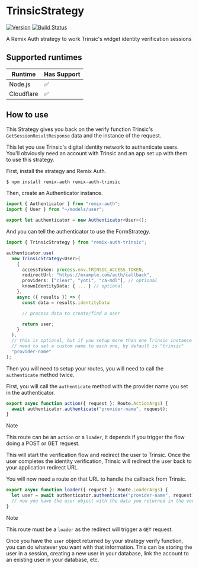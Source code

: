 # TrinsicStrategy

[![Version](https://img.shields.io/npm/v/remix-auth-trinsic.svg)](https://www.npmjs.org/package/remix-auth-trinsic)
[![Build Status](https://github.com/lucasamonrc/remix-auth-trinsic/actions/workflows/ci.yml/badge.svg)](https://github.com/lucasamonrc/remix-auth-trinsic/actions?query=branch%main)

A Remix Auth strategy to work Trinsic's widget identity verification sessions

## Supported runtimes

| Runtime    | Has Support |
| ---------- | ----------- |
| Node.js    | ✅          |
| Cloudflare | ✅          |

## How to use

This Strategy gives you back on the verify function Trinsic's `GetSessionResultResponse` data and the instance of the request.

This let you use Trinsic's digital identity network to authenticate users. You'll obviously need an account with Trinsic and an app set up with them to use this strategy.

First, install the strategy and Remix Auth.

```bash
$ npm install remix-auth remix-auth-trinsic
```

Then, create an Authenticator instance.

```ts
import { Authenticator } from "remix-auth";
import { User } from "~/models/user";

export let authenticator = new Authenticator<User>();
```

And you can tell the authenticator to use the FormStrategy.

```ts
import { TrinsicStrategy } from "remix-auth-trinsic";

authenticator.use(
  new TrinsicStrategy<User>(
    {
      accessToken: process.env.TRINSIC_ACCESS_TOKEN,
      redirectUrl: "https://example.com/auth/callback",
      providers: ["clear", "yoti", "ca-mdl"], // optional
      knownIdentityData: { ... } // optional
    },
    async ({ results }) => {
      const data = results.identityData

      // process data to create/find a user

      return user;
    }
  ),
  // this is optional, but if you setup more than one Trinsic instance you will
  // need to set a custom name to each one, by default is "trinsic"
  "provider-name"
);
```

Then you will need to setup your routes, you will need to call the `authenticate` method twice.

First, you will call the `authenticate` method with the provider name you set in the authenticator.

```ts
export async function action({ request }: Route.ActionArgs) {
  await authenticator.authenticate("provider-name", request);
}
```

> [!NOTE]
> This route can be an `action` or a `loader`, it depends if you trigger the flow doing a POST or GET request.

This will start the verification flow and redirect the user to Trinsic. Once the user completes the identity verification, Trinsic will redirect the user back to your application redirect URL.

You will now need a route on that URL to handle the callback from Trinsic.

```ts
export async function loader({ request }: Route.LoaderArgs) {
  let user = await authenticator.authenticate("provider-name", request);
  // now you have the user object with the data you returned in the verify function
}
```

> [!NOTE]
> This route must be a `loader` as the redirect will trigger a `GET` request.

Once you have the `user` object returned by your strategy verify function, you can do whatever you want with that information. This can be storing the user in a session, creating a new user in your database, link the account to an existing user in your database, etc.
